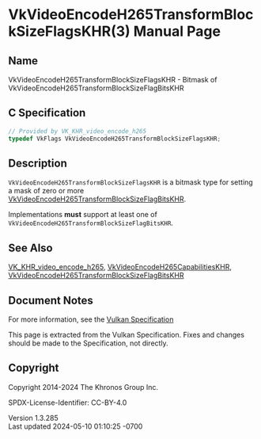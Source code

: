 # VkVideoEncodeH265TransformBlockSizeFlagsKHR(3) Manual Page

## Name

VkVideoEncodeH265TransformBlockSizeFlagsKHR - Bitmask of
VkVideoEncodeH265TransformBlockSizeFlagBitsKHR



## <a href="#_c_specification" class="anchor"></a>C Specification

``` c
// Provided by VK_KHR_video_encode_h265
typedef VkFlags VkVideoEncodeH265TransformBlockSizeFlagsKHR;
```

## <a href="#_description" class="anchor"></a>Description

`VkVideoEncodeH265TransformBlockSizeFlagsKHR` is a bitmask type for
setting a mask of zero or more
[VkVideoEncodeH265TransformBlockSizeFlagBitsKHR](https://registry.khronos.org/vulkan/specs/1.3-extensions/man/html/VkVideoEncodeH265TransformBlockSizeFlagBitsKHR.html).

Implementations **must** support at least one of
`VkVideoEncodeH265TransformBlockSizeFlagBitsKHR`.

## <a href="#_see_also" class="anchor"></a>See Also

[VK_KHR_video_encode_h265](https://registry.khronos.org/vulkan/specs/1.3-extensions/man/html/VK_KHR_video_encode_h265.html),
[VkVideoEncodeH265CapabilitiesKHR](https://registry.khronos.org/vulkan/specs/1.3-extensions/man/html/VkVideoEncodeH265CapabilitiesKHR.html),
[VkVideoEncodeH265TransformBlockSizeFlagBitsKHR](https://registry.khronos.org/vulkan/specs/1.3-extensions/man/html/VkVideoEncodeH265TransformBlockSizeFlagBitsKHR.html)

## <a href="#_document_notes" class="anchor"></a>Document Notes

For more information, see the <a
href="https://registry.khronos.org/vulkan/specs/1.3-extensions/html/vkspec.html#VkVideoEncodeH265TransformBlockSizeFlagsKHR"
target="_blank" rel="noopener">Vulkan Specification</a>

This page is extracted from the Vulkan Specification. Fixes and changes
should be made to the Specification, not directly.

## <a href="#_copyright" class="anchor"></a>Copyright

Copyright 2014-2024 The Khronos Group Inc.

SPDX-License-Identifier: CC-BY-4.0

Version 1.3.285  
Last updated 2024-05-10 01:10:25 -0700

